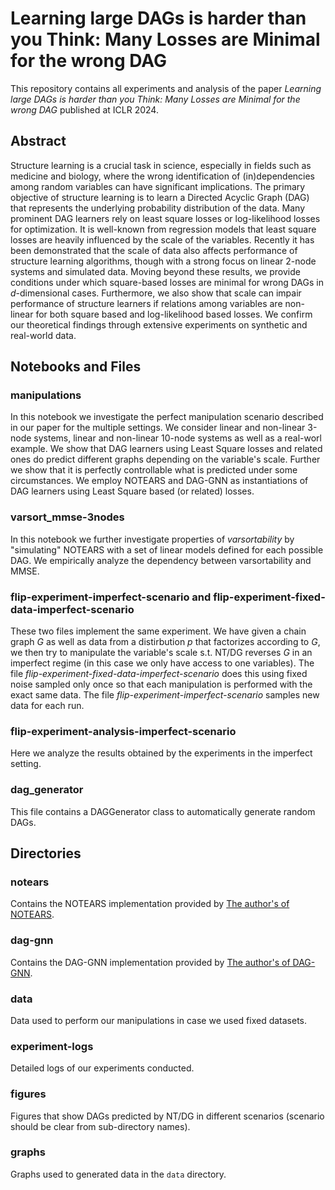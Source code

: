 # Learning large DAGs is harder than you Think: Many Losses are Minimal for the wrong DAG
This repository contains all experiments and analysis of the paper *Learning large DAGs is harder than you Think: Many Losses are Minimal for the wrong DAG* published at ICLR 2024.

## Abstract
Structure learning is a crucial task in science, especially in fields such as medicine and biology, where the wrong identification of (in)dependencies among random variables can have significant implications. The primary objective of structure learning is to learn a Directed Acyclic Graph (DAG) that represents the underlying probability distribution of the data. Many prominent DAG learners rely on least square losses or log-likelihood losses for optimization. It is well-known from regression models that least square losses are heavily influenced by the scale of the variables. Recently it has been demonstrated that the scale of data also affects performance of structure learning algorithms, though with a strong focus on linear 2-node systems and simulated data. Moving beyond these results, we provide conditions under which square-based losses are minimal for wrong DAGs in $d$-dimensional cases. Furthermore, we also show that scale can impair performance of structure learners if relations among variables are non-linear for both square based and log-likelihood based losses. We confirm our theoretical findings through extensive experiments on synthetic and real-world data.

## Notebooks and Files

### manipulations
In this notebook we investigate the perfect manipulation scenario described in our paper for the multiple settings. We consider linear and non-linear 3-node systems, linear and non-linear 10-node systems as well as a real-worl example. We show that DAG learners using Least Square losses and related ones do predict different graphs depending on the variable's scale. Further we show that it is perfectly controllable what is predicted under some circumstances. We employ NOTEARS and DAG-GNN as instantiations of DAG learners using Least Square based (or related) losses.

### varsort_mmse-3nodes
In this notebook we further investigate properties of _varsortability_ by "simulating" NOTEARS with a set of linear models defined for each possible DAG. We empirically analyze the dependency between varsortability and MMSE.

### flip-experiment-imperfect-scenario and flip-experiment-fixed-data-imperfect-scenario
These two files implement the same experiment. We have given a chain graph $G$ as well as data from a distirbution $p$ that factorizes according to $G$, we then try to manipulate the variable's scale s.t. NT/DG reverses $G$ in an imperfect regime (in this case we only have access to one variables). The file _flip-experiment-fixed-data-imperfect-scenario_ does this using fixed noise sampled only once so that each manipulation is performed with the exact same data. The file _flip-experiment-imperfect-scenario_ samples new data for each run.

### flip-experiment-analysis-imperfect-scenario
Here we analyze the results obtained by the experiments in the imperfect setting.

### dag\_generator
This file contains a DAGGenerator class to automatically generate random DAGs.

## Directories
### notears
Contains the NOTEARS implementation provided by [The author's of NOTEARS](https://github.com/xunzheng/notears). 

### dag-gnn
Contains the DAG-GNN implementation provided by [The author's of DAG-GNN](https://github.com/fishmoon1234/DAG-GNN).

### data
Data used to perform our manipulations in case we used fixed datasets. 

### experiment-logs
Detailed logs of our experiments conducted. 

### figures
Figures that show DAGs predicted by NT/DG in different scenarios (scenario should be clear from sub-directory names).

### graphs
Graphs used to generated data in the `data` directory.



